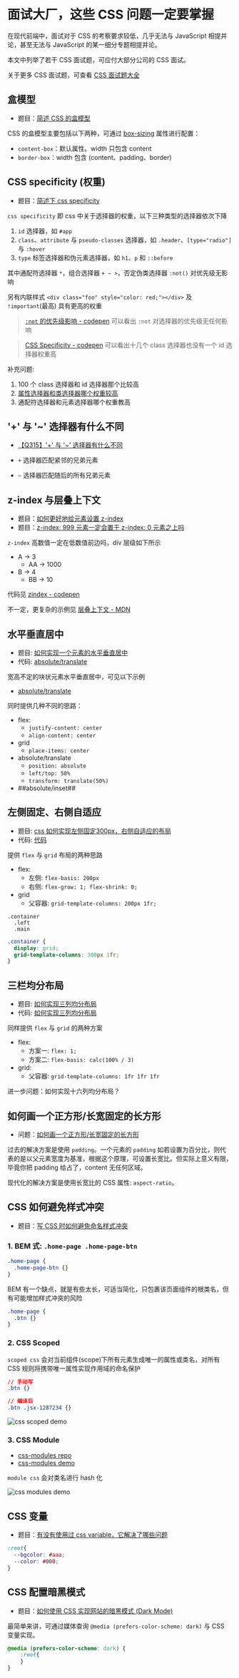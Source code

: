 # 面试大厂，这些 CSS 问题一定要掌握

在现代前端中，面试对于 CSS 的考察要求较低，几乎无法与 JavaScript 相提并论，甚至无法与 JavaScript 的某一细分专题相提并论。

本文中列举了若干 CSS 面试题，可应付大部分公司的 CSS 面试。

关于更多 CSS 面试题，可查看 [CSS 面试题大全](https://github.com/shfshanyue/Daily-Question/labels/css)

## 盒模型

+ 题目：[简述 CSS 的盒模型](https://github.com/shfshanyue/Daily-Question/issues/626)

CSS 的盒模型主要包括以下两种，可通过 [box-sizing](https://developer.mozilla.org/zh-CN/docs/Web/CSS/box-sizing) 属性进行配置：

+ `content-box`：默认属性。width 只包含 content
+ `border-box`：width 包含 (content、padding、border)

## CSS specificity (权重)

+ 题目：[简述下 css specificity](https://github.com/shfshanyue/Daily-Question/issues/311)

`css specificity` 即 css 中关于选择器的权重，以下三种类型的选择器依次下降

1. `id` 选择器，如 `#app`
1. `class`、`attribute` 与 `pseudo-classes` 选择器，如 `.header`、`[type="radio"]` 与 `:hover`
1. `type` 标签选择器和伪元素选择器，如 `h1`、`p` 和 `::before`

其中通配符选择器 `*`，组合选择器 `+ ~ >`，否定伪类选择器 `:not()` 对优先级无影响

另有内联样式 `<div class="foo" style="color: red;"></div>` 及 `!important`(最高) 具有更高的权重

> [`:not` 的优先级影响 - codepen](https://codepen.io/shanyue/pen/dyGQqBe) 可以看出 `:not` 对选择器的优先级无任何影响

> [CSS Specificity - codepen](https://codepen.io/shanyue/pen/XWMRQOw) 可以看出十几个 class 选择器也没有一个 id 选择器权重高

补充问题:

1. 100 个 class 选择器和 id 选择器那个比较高
1. [属性选择器和类选择器哪个权重较高](https://github.com/shfshanyue/Daily-Question/issues/323)
1. 通配符选择器和元素选择器哪个权重教高

## '+' 与 '~' 选择器有什么不同

+ [【Q315】'+' 与 '~' 选择器有什么不同](https://github.com/shfshanyue/Daily-Question/issues/317)

+ `+` 选择器匹配紧邻的兄弟元素
+ `~` 选择器匹配随后的所有兄弟元素

## z-index 与层叠上下文

+ 题目：[如何更好地给元素设置 z-index](https://github.com/shfshanyue/Daily-Question/issues/505)
+ 题目：[z-index: 999 元素一定会置于 z-index: 0 元素之上吗](https://github.com/shfshanyue/Daily-Question/issues/579)

`z-index` 高数值一定在低数值前边吗，div 层级如下所示

+ A -> 3
  + AA -> 1000
+ B -> 4
  + BB -> 10

代码见 [zindex - codepen](https://codepen.io/shanyue/pen/XWMVpxJ)

不一定，更复杂的示例见 [层叠上下文 - MDN](https://developer.mozilla.org/zh-CN/docs/Web/CSS/CSS_Positioning/Understanding_z_index/The_stacking_context)

## 水平垂直居中

+ 题目: [如何实现一个元素的水平垂直居中](https://github.com/shfshanyue/Daily-Question/issues/10)
+ 代码: [absolute/translate](https://codepen.io/shanyue/pen/XWMdabg?editors=1100)

宽高不定的块状元素水平垂直居中，可见以下示例

+ [absolute/translate](https://codepen.io/shanyue/pen/XWMdabg?editors=1100)

同时提供几种不同的思路：

+ flex:
  + `justify-content: center`
  + `align-content: center`
+ grid
  + `place-items: center`
+ absolute/translate
  + `position: absolute`
  + `left/top: 50%`
  + `transform: translate(50%)`
+ ##absolute/inset##

## 左侧固定、右侧自适应

+ 题目: [css 如何实现左侧固定300px，右侧自适应的布局](https://github.com/shfshanyue/Daily-Question/issues/18)
+ 代码: [代码](https://codepen.io/shanyue/pen/GRWmbyb?editors=1100)

提供 `flex` 与 `grid` 布局的两种思路

+ flex:
  + 左侧: `flex-basis: 200px`
  + 右侧: `flex-grow: 1; flex-shrink: 0;`
+ grid
  + 父容器: `grid-template-columns: 200px 1fr;`

``` pug
.container
  .left
  .main
```

``` css
.container {
  display: grid;
  grid-template-columns: 300px 1fr;
}
```
  
## 三栏均分布局

+ 题目: [如何实现三列均分布局](https://github.com/shfshanyue/Daily-Question/issues/572)
+ 代码: [如何实现三列均分布局](https://codepen.io/shanyue/pen/yLMzxqX)

同样提供 `flex` 与 `grid` 的两种方案

+ flex:
  + 方案一: `flex: 1;`
  + 方案二: `flex-basis: calc(100% / 3)`
+ grid:
  + 父容器: `grid-template-columns: 1fr 1fr 1fr`

进一步问题：如何实现十六列均分布局？
  
## 如何画一个正方形/长宽固定的长方形

+ 问题：[如何画一个正方形/长宽固定的长方形](https://github.com/shfshanyue/Daily-Question/issues/547)

过去的解决方案是使用 `padding`。一个元素的 `padding` 如若设置为百分比，则代表的是以父元素宽度为基准，根据这个原理，可设置长宽比。但实际上意义有限，毕竟你把 padding 给占了，content 无任何区域。

现代化的解决方案是使用长宽比的 CSS 属性: `aspect-ratio`。

## CSS 如何避免样式冲突

+ 题目：[写 CSS 时如何避免命名样式冲突](https://github.com/shfshanyue/Daily-Question/issues/493)

### 1. BEM 式: `.home-page .home-page-btn`

``` css
.home-page {
  .home-page-btn {}
}
```

BEM 有一个缺点，就是有些太长，可适当简化，只包裹该页面组件的根类名，但有可能增加样式冲突的风险

``` css
.home-page {
  .btn {}
}
```

### 2. CSS Scoped

`scoped css` 会对当前组件(scope)下所有元素生成唯一的属性或类名，对所有 CSS 规则将携带唯一属性实现作用域的命名保护

``` css
// 手动写
.btn {}

// 编译后
.btn .jsx-1287234 {}

```

![css scoped demo](https://p3-juejin.byteimg.com/tos-cn-i-k3u1fbpfcp/2c0676b0f8cc4f40b925dcb983778dd8~tplv-k3u1fbpfcp-watermark.image)

### 3. CSS Module

+ [css-modules repo](https://github.com/css-modules/css-modules)
+ [css-modules demo](https://css-modules.github.io/webpack-demo/)

`module css` 会对类名进行 hash 化

![css modules demo](https://p6-juejin.byteimg.com/tos-cn-i-k3u1fbpfcp/072649f56f8f4f80afa226879b94a6bf~tplv-k3u1fbpfcp-watermark.image)

## CSS 变量

+ 题目：[有没有使用过 css variable，它解决了哪些问题](https://github.com/shfshanyue/Daily-Question/issues/185)

``` css
:root{
  --bgcolor: #aaa;
  --color: #000;
}
```

## CSS 配置暗黑模式

+ 题目：[如何使用 CSS 实现网站的暗黑模式 (Dark Mode)](https://github.com/shfshanyue/Daily-Question/issues/375)

最简单来讲，可通过媒体查询 `@media (prefers-color-scheme: dark)` 与 CSS 变量实现。

``` css
@media (prefers-color-scheme: dark) {
    :root{
    }
}
```